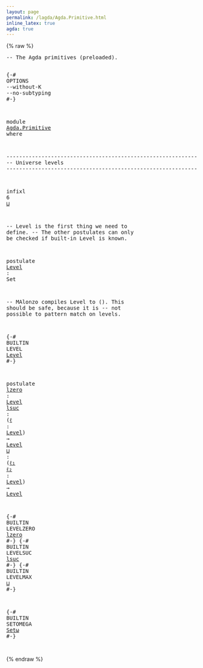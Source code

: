 ```yaml
---
layout: page
permalink: /lagda/Agda.Primitive.html
inline_latex: true
agda: true
---
```

<body>
{% raw %}
<pre class="Agda">
<a id="1" class="Comment">-- The Agda primitives (preloaded).</a>

<a id="38" class="Symbol">{-#</a> <a id="42" class="Keyword">OPTIONS</a> <a id="50" class="Pragma">--without-K</a> <a id="62" class="Pragma">--no-subtyping</a> <a id="77" class="Symbol">#-}</a>

<a id="82" class="Keyword">module</a> <a id="89" href="Agda.Primitive.html" class="Module">Agda.Primitive</a> <a id="104" class="Keyword">where</a>

<a id="111" class="Comment">------------------------------------------------------------------------</a>
<a id="184" class="Comment">-- Universe levels</a>
<a id="203" class="Comment">------------------------------------------------------------------------</a>

<a id="277" class="Keyword">infixl</a> <a id="284" class="Number">6</a> <a id="286" href="Agda.Primitive.html#636" class="Primitive Operator">_⊔_</a>

<a id="291" class="Comment">-- Level is the first thing we need to define.</a>
<a id="338" class="Comment">-- The other postulates can only be checked if built-in Level is known.</a>

<a id="411" class="Keyword">postulate</a>
  <a id="Level"></a><a id="423" href="Agda.Primitive.html#423" class="Postulate">Level</a> <a id="429" class="Symbol">:</a> <a id="431" class="PrimitiveType">Set</a>

<a id="436" class="Comment">-- MAlonzo compiles Level to (). This should be safe, because it is</a>
<a id="504" class="Comment">-- not possible to pattern match on levels.</a>

<a id="549" class="Symbol">{-#</a> <a id="553" class="Keyword">BUILTIN</a> <a id="561" class="Keyword">LEVEL</a> <a id="567" href="Agda.Primitive.html#423" class="Postulate">Level</a> <a id="573" class="Symbol">#-}</a>

<a id="578" class="Keyword">postulate</a>
  <a id="lzero"></a><a id="590" href="Agda.Primitive.html#590" class="Postulate">lzero</a> <a id="596" class="Symbol">:</a> <a id="598" href="Agda.Primitive.html#423" class="Postulate">Level</a>
  <a id="lsuc"></a><a id="606" href="Agda.Primitive.html#606" class="Postulate">lsuc</a>  <a id="612" class="Symbol">:</a> <a id="614" class="Symbol">(</a><a id="615" href="Agda.Primitive.html#615" class="Bound">ℓ</a> <a id="617" class="Symbol">:</a> <a id="619" href="Agda.Primitive.html#423" class="Postulate">Level</a><a id="624" class="Symbol">)</a> <a id="626" class="Symbol">→</a> <a id="628" href="Agda.Primitive.html#423" class="Postulate">Level</a>
  <a id="_⊔_"></a><a id="636" href="Agda.Primitive.html#636" class="Postulate Operator">_⊔_</a>   <a id="642" class="Symbol">:</a> <a id="644" class="Symbol">(</a><a id="645" href="Agda.Primitive.html#645" class="Bound">ℓ₁</a> <a id="648" href="Agda.Primitive.html#648" class="Bound">ℓ₂</a> <a id="651" class="Symbol">:</a> <a id="653" href="Agda.Primitive.html#423" class="Postulate">Level</a><a id="658" class="Symbol">)</a> <a id="660" class="Symbol">→</a> <a id="662" href="Agda.Primitive.html#423" class="Postulate">Level</a>

<a id="669" class="Symbol">{-#</a> <a id="673" class="Keyword">BUILTIN</a> <a id="681" class="Keyword">LEVELZERO</a> <a id="691" href="Agda.Primitive.html#590" class="Primitive">lzero</a> <a id="697" class="Symbol">#-}</a>
<a id="701" class="Symbol">{-#</a> <a id="705" class="Keyword">BUILTIN</a> <a id="713" class="Keyword">LEVELSUC</a>  <a id="723" href="Agda.Primitive.html#606" class="Primitive">lsuc</a>  <a id="729" class="Symbol">#-}</a>
<a id="733" class="Symbol">{-#</a> <a id="737" class="Keyword">BUILTIN</a> <a id="745" class="Keyword">LEVELMAX</a>  <a id="755" href="Agda.Primitive.html#636" class="Primitive Operator">_⊔_</a>   <a id="761" class="Symbol">#-}</a>

<a id="766" class="Symbol">{-#</a> <a id="770" class="Keyword">BUILTIN</a> <a id="778" class="Keyword">SETOMEGA</a> <a id="Setω"></a><a id="787" href="Agda.Primitive.html#787" class="Primitive">Setω</a> <a id="792" class="Symbol">#-}</a>

</pre>
{% endraw %}
</body>